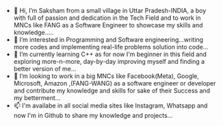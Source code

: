 - 👋 Hi, I’m Saksham from a small village in Uttar Pradesh-INDIA, a boy with full of passion and dedication in the Tech Field and to work in MNCs like FANG as a Software Engineer to showcase my skills and knowledge.....
- 👀 I’m interested in Programming and Software engineering...writing more codes and implementing real-life problems solution into code...
- 🌱 I’m currently learning C++ as for now I'm beginner in this field and exploring more-n-more, day-by-day improving myself and finding a better version of me...
- 💞️ I’m looking to work in a big MNCs like Facebook(Meta), Google, Microsoft, Amazon ,(FANG-WANG) as a software engineer or developer and contribute my knowledge and skills for sake of their Success and my betterment...
- 📫 I'm availabe in all social media sites like Instagram, Whatsapp and now I'm in Github to share my knowledge and projects...

<!---
saksham015/saksham015 is a ✨ special ✨ repository because its `README.md` (this file) appears on your GitHub profile.
You can click the Preview link to take a look at your changes.
--->
